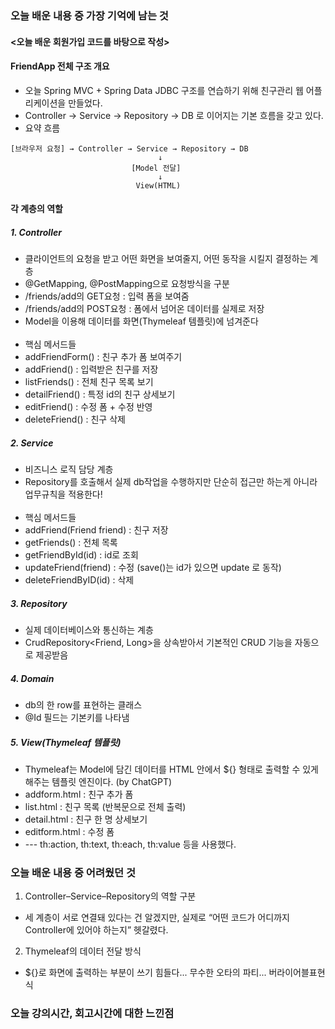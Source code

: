 ### 오늘 배운 내용 중 가장 기억에 남는 것
#### <오늘 배운 회원가입 코드를 바탕으로 작성>
#### FriendApp 전체 구조 개요
* 오늘 Spring MVC + Spring Data JDBC 구조를 연습하기 위해 친구관리 웹 어플리케이션을 만들었다.
* Controller -> Service -> Repository -> DB 로 이어지는 기본 흐름을 갖고 있다.
* 요약 흐름
```angular2html
[브라우저 요청] → Controller → Service → Repository → DB
                                 ↓
                           [Model 전달]
                                 ↓
                            View(HTML)

```

#### 각 계층의 역할
##### 1. Controller
*  클라이언트의 요청을 받고 어떤 화면을 보여줄지, 어떤 동작을 시킬지 결정하는 계층
* @GetMapping, @PostMapping으로 요청방식을 구분
* /friends/add의 GET요청 : 입력 폼을 보여줌
* /friends/add의 POST요청 : 폼에서 넘어온 데이터를 실제로 저장
* Model을 이용해 데이터를 화면(Thymeleaf 템플릿)에 넘겨준다
  <br><br>
* 핵심 메서드들
* addFriendForm() : 친구 추가 폼 보여주기
* addFriend() : 입력받은 친구를 저장
* listFriends() : 전체 친구 목록 보기
* detailFriend() : 특정 id의 친구 상세보기
* editFriend() : 수정 폼 + 수정 반영
* deleteFriend() : 친구 삭제

##### 2. Service
* 비즈니스 로직 담당 계층
* Repository를 호출해서 실제 db작업을 수행하지만 단순히 접근만 하는게 아니라 업무규칙을 적용한다!
  <br><br>
* 핵심 메서드들
* addFriend(Friend friend) : 친구 저장
* getFriends() : 전체 목록
* getFriendById(id) : id로 조회
* updateFriend(friend) : 수정 (save()는 id가 있으면 update 로 동작)
* deleteFriendByID(id) : 삭제

#####  3. Repository
* 실제 데이터베이스와 통신하는 계층
* CrudRepository<Friend, Long>을 상속받아서 기본적인 CRUD 기능을 자동으로 제공받음

##### 4. Domain
* db의 한 row를 표현하는 클래스
* @Id 필드는 기본키를 나타냄

##### 5. View(Thymeleaf 템플릿)
* Thymeleaf는 Model에 담긴 데이터를 HTML 안에서 ${} 형태로 출력할 수 있게 해주는 템플릿 엔진이다. (by ChatGPT)
* addform.html : 친구 추가 폼
* list.html : 친구 목록 (반복문으로 전체 출력)
* detail.html : 친구 한 명 상세보기
* editform.html : 수정 폼
* --- th:action, th:text, th:each, th:value 등을 사용했다.
### 오늘 배운 내용 중 어려웠던 것
1. Controller–Service–Repository의 역할 구분
* 세 계층이 서로 연결돼 있다는 건 알겠지만, 실제로 “어떤 코드가 어디까지 Controller에 있어야 하는지” 헷갈렸다.
2. Thymeleaf의 데이터 전달 방식
* ${}로 화면에 출력하는 부분이 쓰기 힘들다... 무수한 오타의 파티... 버라이어블표현식

### 오늘 강의시간, 회고시간에 대한 느낀점